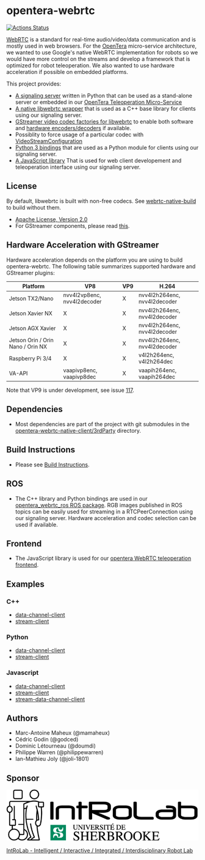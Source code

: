 # opentera-webrtc

[![Actions Status](https://github.com/introlab/opentera-webrtc/workflows/cpp-python-tests/badge.svg)](https://github.com/introlab/opentera-webrtc/actions)

[WebRTC](https://webrtc.org/) is a standard for real-time audio/video/data communication and is mostly used in web browsers.
For the [OpenTera](https://github.com/introlab/opentera) micro-service architecture, we wanted to use Google's native WebRTC implementation for robots so we would have more control on the streams and develop a framework that is optimized for robot teleoperation. We also wanted to use hardware acceleration if possible on embedded platforms.

This project provides:

* [A signaling server](signaling-server) written in Python that can be used as a stand-alone server or embedded in our [OpenTera Teleoperation Micro-Service](https://github.com/introlab/opentera-teleop-service)
* [A native libwebrtc wrapper](opentera-webrtc-native-client/OpenteraWebrtcNativeClient/src) that is used as a C++ base library for clients using our signaling server.
* [GStreamer video codec factories for libwebrtc](opentera-webrtc-native-client/OpenTeraWebrtcNativeGstreamer) to enable both software and [hardware encoders/decoders](#hardware-acceleration-with-gstreamer) if available.
* Possiblity to force usage of a particular codec with [VideoStreamConfiguration](opentera-webrtc-native-client/OpenteraWebrtcNativeClient/include/OpenteraWebrtcNativeClient/Configurations/VideoStreamConfiguration.h)
* [Python 3 bindings](opentera-webrtc-native-client/OpenteraWebrtcNativeClient/python) that are used as a Python module for clients using our signaling server.
* [A JavaScript library](opentera-webrtc-web-client) That is used for web client developement and teleoperation interface using our signaling server.

## License

By default, libwebrtc is built with non-free codecs. See [webrtc-native-build](https://github.com/introlab/webrtc-native-build#license) to build without them.

* [Apache License, Version 2.0](LICENSE)
* For GStreamer components, please read [this](opentera-webrtc-native-client/OpenteraWebrtcNativeGStreamer/README.md).

## Hardware Acceleration with GStreamer

Hardware acceleration depends on the platform you are using to build opentera-webrtc. The following table summarizes supported hardware and GStreamer plugins:

Platform|VP8|VP9|H.264|
|---|---|---|---|
|Jetson TX2/Nano | nvv4l2vp8enc, nvv4l2decoder | X | nvv4l2h264enc, nvv4l2decoder |
|Jetson Xavier NX | X | X | nvv4l2h264enc, nvv4l2decoder |
|Jetson AGX Xavier | X | X | nvv4l2h264enc, nvv4l2decoder |
|Jetson Orin / Orin Nano / Orin NX | X | X | nvv4l2h264enc, nvv4l2decoder |
|Raspberry Pi 3/4 | X | X | v4l2h264enc, v4l2h264dec |
|VA-API | vaapivp8enc, vaapivp8dec | X | vaapih264enc, vaapih264dec |

Note that VP9 is under development, see issue [117](https://github.com/introlab/opentera-webrtc/issues/117).

## Dependencies

* Most dependencies are part of the project with git submodules in the [opentera-webrtc-native-client/3rdParty](opentera-webrtc-native-client/3rdParty) directory.

## Build Instructions

* Please see [Build Instructions](BUILD_INSTRUCTIONS.md).

## ROS

* The C++ library and Python bindings are used in our [opentera_webrtc_ros ROS package](https://github.com/introlab/opentera-webrtc-ros). RGB images published in ROS topics can be easily used for streaming in a RTCPeerConnection using our signaling server. Hardware acceleration and codec selection can be used if available.

## Frontend

* The JavaScript library is used for our [opentera WebRTC teleoperation frontend](https://github.com/introlab/opentera-webrtc-teleop-frontend).

## Examples

### C++

* [data-channel-client](examples/cpp-data-channel-client)
* [stream-client](examples/cpp-stream-client)

### Python

* [data-channel-client](examples/python-data-channel-client)
* [stream-client](examples/python-stream-client)

### Javascript

* [data-channel-client](examples/web-data-channel-client)
* [stream-client](examples/web-stream-client)
* [stream-data-channel-client](examples/web-stream-data-channel-client)

## Authors

* Marc-Antoine Maheux (@mamaheux)
* Cédric Godin (@godced)
* Dominic Létourneau (@doumdi)
* Philippe Warren (@philippewarren)
* Ian-Mathieu Joly (@joli-1801)

## Sponsor

<img src="images/IntRoLab.png" alt="IntRoLab Logo" style="background-color:white">

[IntRoLab - Intelligent / Interactive / Integrated / Interdisciplinary Robot Lab](https://introlab.3it.usherbrooke.ca)
